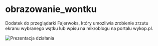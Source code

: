 # obrazowanie_wontku
Dodatek do przeglądarki Fajerwoks, który umożliwia zrobienie zrzutu ekranu wybranego wątku lub wpisu na mikroblogu na portalu wykop.pl.

![Prezentacja działania](https://s31.postimg.org/xqlbmv28b/prezentacja_dodatku.gif)
